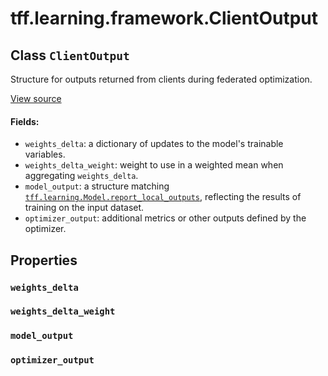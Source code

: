 <div itemscope itemtype="http://developers.google.com/ReferenceObject">
<meta itemprop="name" content="tff.learning.framework.ClientOutput" />
<meta itemprop="path" content="Stable" />
<meta itemprop="property" content="weights_delta"/>
<meta itemprop="property" content="weights_delta_weight"/>
<meta itemprop="property" content="model_output"/>
<meta itemprop="property" content="optimizer_output"/>
</div>

# tff.learning.framework.ClientOutput

## Class `ClientOutput`

Structure for outputs returned from clients during federated optimization.

<a target="_blank" href=http://github.com/tensorflow/federated/tree/master/tensorflow_federated/python/learning/framework/optimizer_utils.py>View
source</a>

<!-- Placeholder for "Used in" -->

#### Fields:

-   `weights_delta`: a dictionary of updates to the model's trainable variables.
-   `weights_delta_weight`: weight to use in a weighted mean when aggregating
    `weights_delta`.
-   `model_output`: a structure matching
    <a href="../../../tff/learning/Model.md#report_local_outputs"><code>tff.learning.Model.report_local_outputs</code></a>,
    reflecting the results of training on the input dataset.
-   `optimizer_output`: additional metrics or other outputs defined by the
    optimizer.

## Properties

<h3 id="weights_delta"><code>weights_delta</code></h3>

<h3 id="weights_delta_weight"><code>weights_delta_weight</code></h3>

<h3 id="model_output"><code>model_output</code></h3>

<h3 id="optimizer_output"><code>optimizer_output</code></h3>
